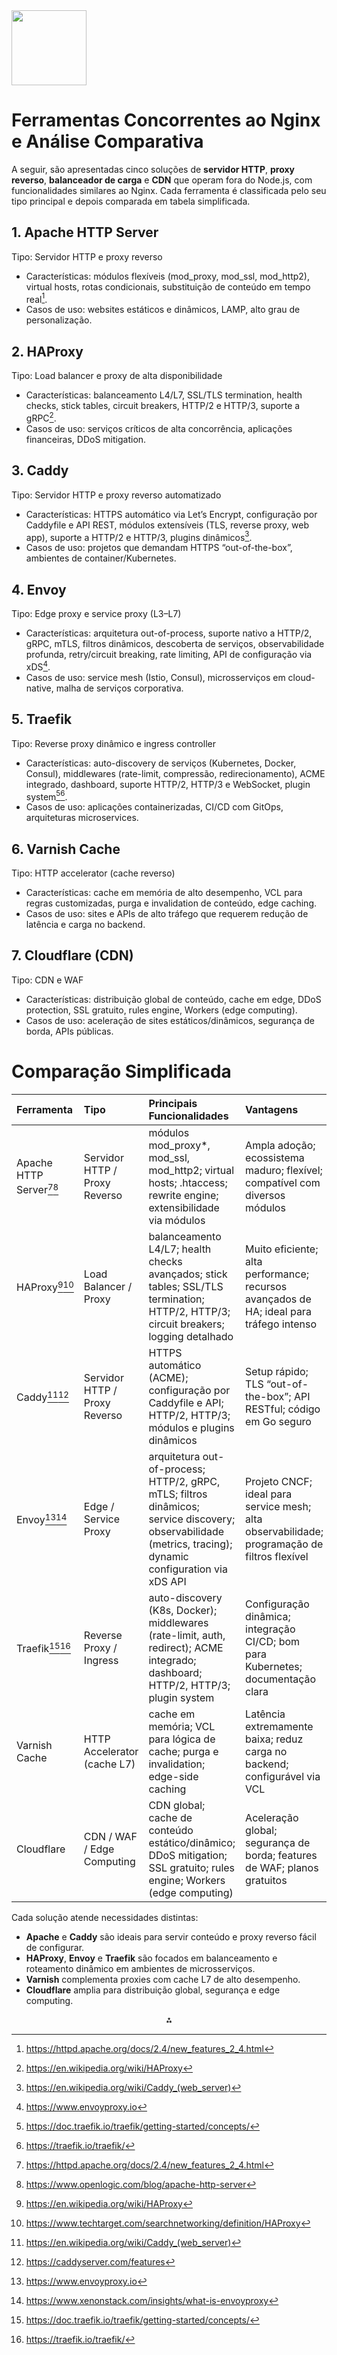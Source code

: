 <img src="https://r2cdn.perplexity.ai/pplx-full-logo-primary-dark%402x.png" class="logo" width="120"/>

# Ferramentas Concorrentes ao Nginx e Análise Comparativa

A seguir, são apresentadas cinco soluções de **servidor HTTP**, **proxy reverso**, **balanceador de carga** e **CDN** que operam fora do Node.js, com funcionalidades similares ao Nginx. Cada ferramenta é classificada pelo seu tipo principal e depois comparada em tabela simplificada.

## 1. Apache HTTP Server

Tipo: Servidor HTTP e proxy reverso

- Características: módulos flexíveis (mod_proxy, mod_ssl, mod_http2), virtual hosts, rotas condicionais, substituição de conteúdo em tempo real[^1].
- Casos de uso: websites estáticos e dinâmicos, LAMP, alto grau de personalização.


## 2. HAProxy

Tipo: Load balancer e proxy de alta disponibilidade

- Características: balanceamento L4/L7, SSL/TLS termination, health checks, stick tables, circuit breakers, HTTP/2 e HTTP/3, suporte a gRPC[^2].
- Casos de uso: serviços críticos de alta concorrência, aplicações financeiras, DDoS mitigation.


## 3. Caddy

Tipo: Servidor HTTP e proxy reverso automatizado

- Características: HTTPS automático via Let’s Encrypt, configuração por Caddyfile e API REST, módulos extensíveis (TLS, reverse proxy, web app), suporte a HTTP/2 e HTTP/3, plugins dinâmicos[^3].
- Casos de uso: projetos que demandam HTTPS “out-of-the-box”, ambientes de container/Kubernetes.


## 4. Envoy

Tipo: Edge proxy e service proxy (L3–L7)

- Características: arquitetura out-of-process, suporte nativo a HTTP/2, gRPC, mTLS, filtros dinâmicos, descoberta de serviços, observabilidade profunda, retry/circuit breaking, rate limiting, API de configuração via xDS[^4].
- Casos de uso: service mesh (Istio, Consul), microsserviços em cloud-native, malha de serviços corporativa.


## 5. Traefik

Tipo: Reverse proxy dinâmico e ingress controller

- Características: auto-discovery de serviços (Kubernetes, Docker, Consul), middlewares (rate-limit, compressão, redirecionamento), ACME integrado, dashboard, suporte HTTP/2, HTTP/3 e WebSocket, plugin system[^5][^6].
- Casos de uso: aplicações containerizadas, CI/CD com GitOps, arquiteturas microservices.


## 6. Varnish Cache

Tipo: HTTP accelerator (cache reverso)

- Características: cache em memória de alto desempenho, VCL para regras customizadas, purga e invalidation de conteúdo, edge caching.
- Casos de uso: sites e APIs de alto tráfego que requerem redução de latência e carga no backend.


## 7. Cloudflare (CDN)

Tipo: CDN e WAF

- Características: distribuição global de conteúdo, cache em edge, DDoS protection, SSL gratuito, rules engine, Workers (edge computing).
- Casos de uso: aceleração de sites estáticos/dinâmicos, segurança de borda, APIs públicas.


# Comparação Simplificada

| Ferramenta | Tipo | Principais Funcionalidades | Vantagens | Desvantagens |
| :-- | :-- | :-- | :-- | :-- |
| Apache HTTP Server[^1][^7] | Servidor HTTP / Proxy Reverso | módulos mod_proxy*, mod_ssl, mod_http2; virtual hosts; .htaccess; rewrite engine; extensibilidade via módulos | Ampla adoção; ecossistema maduro; flexível; compatível com diversos módulos | Configuração complexa; desempenho L7 inferior ao Nginx/HAProxy |
| HAProxy[^2][^8] | Load Balancer / Proxy | balanceamento L4/L7; health checks avançados; stick tables; SSL/TLS termination; HTTP/2, HTTP/3; circuit breakers; logging detalhado | Muito eficiente; alta performance; recursos avançados de HA; ideal para tráfego intenso | Configuração menos intuitiva; não gerencia conteúdo estático nativamente |
| Caddy[^3][^9] | Servidor HTTP / Proxy Reverso | HTTPS automático (ACME); configuração por Caddyfile e API; HTTP/2, HTTP/3; módulos e plugins dinâmicos | Setup rápido; TLS “out-of-the-box”; API RESTful; código em Go seguro | Ecossistema de módulos menor; menos customizações avançadas |
| Envoy[^4][^10] | Edge / Service Proxy | arquitetura out-of-process; HTTP/2, gRPC, mTLS; filtros dinâmicos; service discovery; observabilidade (metrics, tracing); dynamic configuration via xDS API | Projeto CNCF; ideal para service mesh; alta observabilidade; programação de filtros flexível | Curva de aprendizado alta; overhead de recursos em deployments simples |
| Traefik[^5][^6] | Reverse Proxy / Ingress | auto-discovery (K8s, Docker); middlewares (rate-limit, auth, redirect); ACME integrado; dashboard; HTTP/2, HTTP/3; plugin system | Configuração dinâmica; integração CI/CD; bom para Kubernetes; documentação clara | Performance L7 pode ser menor sob carga extrema; customização depende de plugins |
| Varnish Cache | HTTP Accelerator (cache L7) | cache em memória; VCL para lógica de cache; purga e invalidation; edge-side caching | Latência extremamente baixa; reduz carga no backend; configurável via VCL | Não gerencia SSL; deve ser combinado com proxy TLS (ex: Nginx/HAProxy) |
| Cloudflare | CDN / WAF / Edge Computing | CDN global; cache de conteúdo estático/dinâmico; DDoS mitigation; SSL gratuito; rules engine; Workers (edge computing) | Aceleração global; segurança de borda; features de WAF; planos gratuitos | Dependência de serviço externo; limitações de customização em plano grátis |

Cada solução atende necessidades distintas:

- **Apache** e **Caddy** são ideais para servir conteúdo e proxy reverso fácil de configurar.
- **HAProxy**, **Envoy** e **Traefik** são focados em balanceamento e roteamento dinâmico em ambientes de microsserviços.
- **Varnish** complementa proxies com cache L7 de alto desempenho.
- **Cloudflare** amplia para distribuição global, segurança e edge computing.

<div style="text-align: center">⁂</div>

[^1]: https://httpd.apache.org/docs/2.4/new_features_2_4.html

[^2]: https://en.wikipedia.org/wiki/HAProxy

[^3]: https://en.wikipedia.org/wiki/Caddy_(web_server)

[^4]: https://www.envoyproxy.io

[^5]: https://doc.traefik.io/traefik/getting-started/concepts/

[^6]: https://traefik.io/traefik/

[^7]: https://www.openlogic.com/blog/apache-http-server

[^8]: https://www.techtarget.com/searchnetworking/definition/HAProxy

[^9]: https://caddyserver.com/features

[^10]: https://www.xenonstack.com/insights/what-is-envoyproxy

[^11]: https://www.g2.com/products/haproxy/features

[^12]: https://www.vw.co.za/en/models/caddy-5-kombi.html

[^13]: https://www.haproxy.com/assets/content-library/datasheets/haproxy-product-datasheets-all-in-one.pdf

[^14]: https://usecaddy.com/features

[^15]: https://httpd.apache.org

[^16]: https://www.sumologic.com/blog/apache-web-server-introduction

[^17]: https://www.ibm.com/docs/en/storage-ceph/8.0.0?topic=orchestrator-haproxy-overview

[^18]: https://www.volkswagen-vans.co.uk/en/new-vehicles/caddy-cargo.html

[^19]: https://phoenixnap.com/glossary/what-is-apache

[^20]: https://www.g2.com/de/products/haproxy/features

[^21]: https://en.wikipedia.org/wiki/Volkswagen_Caddy

[^22]: https://www.slideshare.net/slideshow/apache-87765364/87765364

[^23]: https://cwiki.apache.org/confluence/display/HTTPD/FAQ?action=info

[^24]: https://www.logicmonitor.com/blog/what-is-haproxy-and-what-is-it-used-for

[^25]: https://www.solo.io/topics/omni/envoy-proxy

[^26]: https://webhostinggeeks.com/blog/traefik-features-functions-benefits/

[^27]: https://www.getambassador.io/learn/envoy-proxy

[^28]: https://doc.traefik.io/traefik-enterprise/features/

[^29]: https://doc.traefik.io/traefik-enterprise/v1.3/features/

[^30]: https://webhostinggeeks.com/blog/envoy-proxy-features-functions-benefits/

[^31]: https://www.envoyproxy.io/docs/envoy/latest/intro/arch_overview/http/http_proxy

[^32]: https://doc.traefik.io/traefik/

[^33]: https://dev.to/naveens16/envoy-sidecar-proxy-mastering-traffic-control-observability-and-autoscaling-in-kubernetes-kcg

[^34]: https://pkg.go.dev/github.com/traefik/traefik/v3

[^35]: https://tetrate.io/learn/envoy-proxy

[^36]: https://www.slideshare.net/slideshow/introduction-to-traefik/120879152

[^37]: https://www.envoyproxy.io/docs/envoy/latest/intro/what_is_envoy

[^38]: https://traefik.io/traefik

[^39]: https://wikitech.wikimedia.org/wiki/Envoy

[^40]: https://doc.traefik.io/traefik/deprecation/features/

